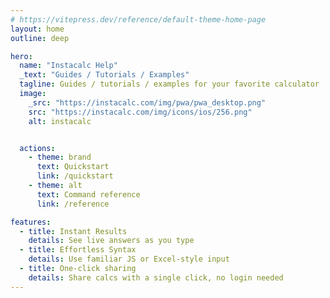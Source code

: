 ```yaml
---
# https://vitepress.dev/reference/default-theme-home-page
layout: home
outline: deep

hero:
  name: "Instacalc Help"
  _text: "Guides / Tutorials / Examples"
  tagline: Guides / tutorials / examples for your favorite calculator
  image: 
    _src: "https://instacalc.com/img/pwa/pwa_desktop.png"
    src: "https://instacalc.com/img/icons/ios/256.png"
    alt: instacalc


  actions:
    - theme: brand
      text: Quickstart
      link: /quickstart
    - theme: alt
      text: Command reference
      link: /reference

features:
  - title: Instant Results
    details: See live answers as you type
  - title: Effortless Syntax
    details: Use familiar JS or Excel-style input
  - title: One-click sharing
    details: Share calcs with a single click, no login needed
---
```


